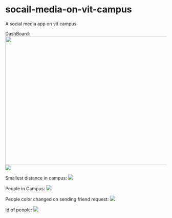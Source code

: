 # socail-media-on-vit-campus
A social media app on vit campus

DashBoard:
<img src="https://github.com/rushilenekar20/socail-media-on-vit-campus/blob/master/Screenshots/dashboard.png" width ="800px" height ="400px" >
![](https://github.com/rushilenekar20/socail-media-on-vit-campus/blob/master/Screenshots/dashboard.png)


Smallest distance in campus:
![](https://github.com/rushilenekar20/socail-media-on-vit-campus/blob/master/Screenshots/smallestpath.png)

People in Campus:
![](https://github.com/rushilenekar20/socail-media-on-vit-campus/blob/master/Screenshots/people%20in%20campus.png)

People color changed on sending friend request:
![](https://github.com/rushilenekar20/socail-media-on-vit-campus/blob/master/Screenshots/friends%20suggested%20got%20changed.png)


Id of people:
![](https://github.com/rushilenekar20/socail-media-on-vit-campus/blob/master/Screenshots/id%20of%20people.png)

